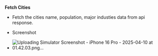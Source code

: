 **Fetch Cities**
- Fetch the cities name, population, major industies data from api response.

- Screenshot
- ![Uploading Simulator Screenshot - iPhone 16 Pro - 2025-04-10 at 01.42.03.png…]()
